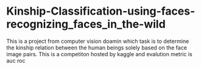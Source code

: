 # Kinship-Classification-using-faces-recognizing_faces_in_the-wild
This is a project from computer vision doamin which task is to determine the kinship relation between the human beings solely based on the face image pairs.
This is a competiton hosted by kaggle and evalution metric is auc roc
